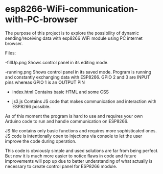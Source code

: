 # esp8266-WiFi-communication-with-PC-browser
The purpose of this project is to explore the possibility of dynamic sending/receiving data with esp8266 WiFi module using PC internet browser. 

Files: 

-fillUp.png  Shows control panel in its editing mode. 

-running.png  Shows control panel in its saved mode. Program is running and constantly exchanging data with ESP8266. GPIO 2 and 3 are INPUT pins whereas GPIO 1 is an OUTPUT PIN 
                
- index.html  Contains basic HTML and some CSS

- js3.js  Contains JS code that makes communication and interaction with ESP8266 possible. 

As of this moment the program is hard to use and requires your own Arduino code to run and handle communication on ESP8266. 

JS file contains only basic functions and requires more sophisticated ones. JS code is intentionally open to injections via console to let the user improve the code during operation.

This code is obviously simple and used solutions are far from being perfect. But now it is much more easier to notice flaws in code and future improvements will pop up due to better understanding of what actually is necessary to create control panel for ESP8266 module.
